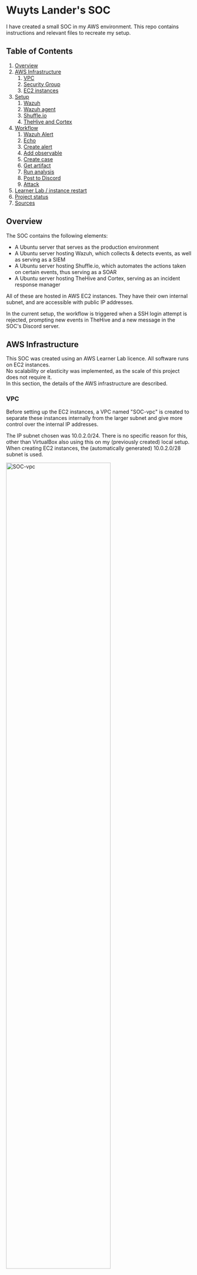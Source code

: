 # Wuyts Lander's SOC
I have created a small SOC in my AWS environment.
This repo contains instructions and relevant files to recreate my setup.

## Table of Contents
1. [Overview](#overview)
2. [AWS Infrastructure](#aws-infrastructure)
    1. [VPC](#vpc)
    2. [Security Group](#security-group)
    3. [EC2 instances](#ec2-instances)
3. [Setup](#setup)
    1. [Wazuh](#wazuh)
    2. [Wazuh agent](#wazuh-agent)
    3. [Shuffle.io](#shuffleio)
    4. [TheHive and Cortex](#thehive-and-cortex)
4. [Workflow](#workflow)
    1. [Wazuh Alert](#wazuh-alert)
    2. [Echo](#echo)
    3. [Create alert](#create-alert)
    4. [Add observable](#add-observable)
    5. [Create case](#create-case)
    6. [Get artifact](#get-artifact)
    7. [Run analysis](#run-analysis)
    8. [Post to Discord](#post-to-discord)
    9. [Attack](#attack)
5. [Learner Lab / instance restart](#learner-lab--instance-restart)
6. [Project status](#project-status)
7. [Sources](#sources)

## Overview

The SOC contains the following elements:
- A Ubuntu server that serves as the production environment
- A Ubuntu server hosting Wazuh, which collects & detects events, as well as serving as a SIEM
- A Ubuntu server hosting Shuffle.io, which automates the actions taken on certain events, thus serving as a SOAR
- A Ubuntu server hosting TheHive and Cortex, serving as an incident response manager

All of these are hosted in AWS EC2 instances.
They have their own internal subnet, and are accessible with public IP addresses. 

In the current setup, the workflow is triggered when a SSH login attempt is rejected,
prompting new events in TheHive and a new message in the SOC's Discord server.

## AWS Infrastructure

This SOC was created using an AWS Learner Lab licence. 
All software runs on EC2 instances.   
No scalability or elasticity was implemented, as the scale of this project does not require it.  
In this section, the details of the AWS infrastructure are described.

### VPC

Before setting up the EC2 instances, a VPC named "SOC-vpc" is created to separate these instances internally from the larger subnet
and give more control over the internal IP addresses.

The IP subnet chosen was 10.0.2.0/24. 
There is no specific reason for this, other than VirtualBox also using this on my (previously created) local setup.  
When creating EC2 instances, the (automatically generated) 10.0.2.0/28 subnet is used.

<img src="assets/AWS/VPC/SOC.png" alt="SOC-vpc" width="75%"/>

### Security Group

To centralize inbound/outbound port rules, a single Security Group was created for all four EC2 instances.  
In a larger production environment, every instance or group of instances would likely get assigned to a separate security group.  
However, for the scale of this project one group will suffice.

The configuration of this security group and its rules can be found in [AWS\SecurityGroup](AWS/SecurityGroup/).  
The CSV files found here can be imported into AWS.

The inbound rules for Wazuh were based on the [Wazuh documentation](https://documentation.wazuh.com/current/getting-started/architecture.html#required-ports)[^11].

<img src="assets/AWS/Security Group inbound rules.png" alt="inbound rules" width="75%"/>

### EC2 instances

| Name | OS | AMI | Instance type | Key pair | VPC | Subnet | Auto-assign public IP | Security group | Storage |
| --- | --- | --- | --- | --- | --- | --- | --- | --- | --- |
| Wazuh | Ubuntu Server 22.04 LTS | ami-0574da719dca65348 (64-bit (x86)) | t2.large | pckey.pem | [SOC-vpc](#vpc) | 10.0.2.0/28 | Enable | [SOC](#security-group) | 50 GB |
| Agent | Ubuntu Server 22.04 LTS | ami-0574da719dca65348 (64-bit (x86)) | t2.micro | pckey.pem | [SOC-vpc](#vpc) | 10.0.2.0/28 | Enable | [SOC](#security-group) | 8 GB |
| Shuffle.io | Ubuntu Server 22.04 LTS | ami-0574da719dca65348 (64-bit (x86)) | t2.medium | pckey.pem | [SOC-vpc](#vpc) | 10.0.2.0/28 | Enable | [SOC](#security-group) | 100 B |
| TheHive | Ubuntu Server 22.04 LTS | ami-0574da719dca65348 (64-bit (x86)) | t2.medium | pckey.pem | [SOC-vpc](#vpc) | 10.0.2.0/28 | Enable | [SOC](#security-group) | 50 GB |

The key pair "pckey.pem" was created to access these instances over SSH.  
To set the right permissions on the key, the following commands were executed:[^1]
```PowerShell
$path = "~\.ssh\pckey.pem"
# Reset to remove explict permissions
icacls.exe $path /reset
# Give current user explicit read-permission
icacls.exe $path /GRANT:R "$($env:USERNAME):(R)"
# Disable inheritance and remove inherited permissions
icacls.exe $path /inheritance:r
```

Public IP addresses are assigned dynamically on startup and thus change regularly.  
After the instances are created, the following (local) IP addresses were assigned:

| Name | local IPv4 address |
| -- | -- |
| Wazuh | 10.0.2.9 |
| Agent | 10.0.2.6 |
| Shuffle.io | 10.0.2.11 |
| TheHive | 10.0.2.14 |

## Setup

All instances had their timezone (manually) set with the following command:
```shell
sudo timedatectl set-timezone Europe/Brussels
```

### Wazuh
The Wazuh instance was created following the [installation assistant](https://documentation.wazuh.com/current/installation-guide/wazuh-indexer/installation-assistant.html).[^12]

#### Indexer

Download the Wazuh installation assistant and the configuration file:

```sh
curl -sO https://packages.wazuh.com/4.3/wazuh-install.sh
curl -sO https://packages.wazuh.com/4.3/config.yml
```

The configuration file 'config.yml' was edited to resemble the file in the [Wazuh directory](/Wazuh/~/config.yml).

Then, the Wazuh cluster key, certificates and passwords are generated with the following command:

```sh
bash wazuh-install.sh --generate-config-files
```

Next, the indexer nodes are installed.
```sh
curl -sO https://packages.wazuh.com/4.3/wazuh-install.sh
bash wazuh-install.sh --wazuh-indexer node-1
```

After this, the cluster is initialized.
```sh
bash wazuh-install.sh --start-cluster
```

To get the password belonging to the **admin**-user, use the following command:
```sh
tar -axf wazuh-install-files.tar wazuh-install-files/wazuh-passwords.txt -O | grep -P "\'admin\'" -A 1
```

To confirm the installation, use the following command, replacing <ADMIN_PASSWORD> with the password received in the command above.
Replace <WAZUH_INDEXER_IP> with the IP set in the config file, 10.0.2.9 in this case.
```sh
# Check the installation
curl -k -u admin:<ADMIN_PASSWORD> https://<WAZUH_INDEXER_IP>:9200
# Check if the cluster is working correctly
curl -k -u admin:<ADMIN_PASSWORD> https://<WAZUH_INDEXER_IP>:9200/_cat/nodes?v
```

The output should look like this:
```json
{
  "name" : "node-1",
  "cluster_name" : "wazuh-cluster",
  "cluster_uuid" : "cMeWTEWxQWeIPDaf1Wx4jw",
  "version" : {
    "number" : "7.10.2",
    "build_type" : "rpm",
    "build_hash" : "e505b10357c03ae8d26d675172402f2f2144ef0f",
    "build_date" : "2022-01-14T03:38:06.881862Z",
    "build_snapshot" : false,
    "lucene_version" : "8.10.1",
    "minimum_wire_compatibility_version" : "6.8.0",
    "minimum_index_compatibility_version" : "6.0.0-beta1"
  },
  "tagline" : "The OpenSearch Project: https://opensearch.org/"
}
```

#### Server

In the same directory as before, run:
```sh
bash wazuh-install.sh --wazuh-server wazuh-1
```

That's it! Easy, innit?

#### Dashboard

The dashboard is not really required for this SOC, but it gives a nice overview when troubleshooting.
It is installed with the following code:
```sh
bash wazuh-install.sh --wazuh-dashboard dashboard
```

You can now access the Wazuh dashboard at *https://<Wazuh instance public IP>* using the username "admin" and the password requested earlier.

### Wazuh agent

The Wazuh agent is a simple, lightweight Ubuntu server with the default Wazuh agent configuration applied.  
These instructions can be found using the [Wazuh Dashboard](#dashboard), and go as follows:
```sh
curl -so wazuh-agent-4.3.10.deb https://packages.wazuh.com/4.x/apt/pool/main/w/wazuh-agent/wazuh-agent_4.3.10-1_amd64.deb && sudo WAZUH_MANAGER='10.0.2.9' WAZUH_AGENT_GROUP='SOC' dpkg -i ./wazuh-agent-4.3.10.deb
sudo systemctl daemon-reload
sudo systemctl enable wazuh-agent
sudo systemctl start wazuh-agent
```

Assuming the IP is set to 10.0.2.9 and you created a group named SOC.  
The group is not necessary for this SOC, but could be used for other configurations.  
You can just add the agent to the default group if you wish.

### Shuffle.io

Shuffle.io was installed using the [official Shuffle documentation](https://shuffler.io/docs/configuration)[^2]
and a [video tutorial](https://youtu.be/YDUKZojg0vk)[^8].

First, install Docker and Docker-compose:
```sh
sudo snap install docker
```

Next, install Shuffle:
```sh
git clone https://github.com/frikky/Shuffle
cd Shuffle
docker-compose up -d
```

Ensure that the shuffle-database folder has the right owner/group:
```sh
sudo chown 1000:1000 -R shuffle-database
```

You can now log in to the Shuffle.io dashboard via *https://<Shuffle instance public IP>:3443*, using the username "admin" and password "admin".  
The creation of the actual workflow is explained in more detail in [Workflow](#workflow).

### TheHive and Cortex

Both TheHive and Cortex were installed on the same EC2 instance. All of the following commands were done with root user privileges.

#### TheHive

TheHive was installed following the [official documentation](https://docs.thehive-project.org/thehive/installation-and-configuration/installation/step-by-step-guide/)[^3]
and a [video tutorial](https://youtu.be/VqIuP0AOCBg)[^5].

First, Java is installed:
```sh
apt-get install -y openjdk-8-jre-headless
echo JAVA_HOME="/usr/lib/jvm/java-8-openjdk-amd64" >> /etc/environment
export JAVA_HOME="/usr/lib/jvm/java-8-openjdk-amd64"
```

Then, the Apache Cassandra database is installed:
```sh
curl -fsSL https://www.apache.org/dist/cassandra/KEYS | sudo apt-key add -
echo "deb http://www.apache.org/dist/cassandra/debian 311x main" | sudo tee -a /etc/apt/sources.list.d/cassandra.sources.list
sudo apt update
sudo apt install cassandra
```

Cassandra is configured with the following commands:
```sh
cqlsh localhost 9042
```

```console
cqlsh> UPDATE system.local SET cluster_name = 'thp' where key='local';
```

```sh
nodetool flush
```

The file /etc/cassandra/cassandra.yml is edited.  
The elements that were changed can be found in [cassandra.yml](/TheHive%20-%20Cortex/etc/cassandra/cassandra.yaml) on this repo.

Then, the service is restarted.

```sh
service cassandra restart
```

Now, TheHive can be installed:
```sh
curl https://raw.githubusercontent.com/TheHive-Project/TheHive/master/PGP-PUBLIC-KEY | sudo apt-key add -
echo 'deb https://deb.thehive-project.org release main' | sudo tee -a /etc/apt/sources.list.d/thehive-project.list
sudo apt-get update
sudo apt-get install thehive4
# Ensure the following directories exist and have the right (group) owner
chown -R thehive:thehive /opt/thp/thehive/files
chown thehive:thehive -R /opt/thp/thehive/index
```

Then, the file /etc/thehive/application.conf must be edited.  
An example for this can be found in [application.conf](/TheHive%20-%20Cortex/etc/thehive/application.conf) on this repo.

Then, the service can be started:
```sh
service thehive start
```

The TheHive dashboard is now accessible at *http://<TheHive instance public IP>:9000*, using the username "admin@thehive.local" and password "secret".  
Next, create a new organization and a org-admin user in this organization.  
In this SOC, an organization named "SOC" was created with org-admin user "data@soc.com".  
Create a password for this user and generate an API key. Be sure to save these somewhere for later.


<img src="assets/TheHive - Cortex/TheHive organization.png" alt="TheHive organization" width="75%"/>

#### Cortex

Cortex was installed following the [GitHub install guide](https://github.com/TheHive-Project/CortexDocs/blob/master/installation/install-guide.md)[^4]
and a [video tutorial](https://www.youtube.com/watch?v=qz6xtINwK3I)[^6]. 

First, ElasticSearch must be installed. For this, the [Wazuh documentation](https://documentation.wazuh.com/current/deployment-options/elastic-stack/all-in-one-deployment/index.html#adding-the-elastic-stack-repository) was followed.[^10]

```sh
curl -s https://artifacts.elastic.co/GPG-KEY-elasticsearch | gpg --no-default-keyring --keyring gnupg-ring:/usr/share/keyrings/elasticsearch.gpg --import && chmod 644 /usr/share/keyrings/elasticsearch.gpg
echo "deb [signed-by=/usr/share/keyrings/elasticsearch.gpg] https://artifacts.elastic.co/packages/7.x/apt stable main" | tee /etc/apt/sources.list.d/elastic-7.x.list
apt-get update
apt-get install elasticsearch=7.17.6
curl -so /etc/elasticsearch/elasticsearch.yml https://packages.wazuh.com/4.3/tpl/elastic-basic/elasticsearch_all_in_one.yml
```

The file /etc/elasticsearch/elasticsearch.yml was modified to allow it to correctly integrate with our SOC.
The code that was added to the end can be found in the [elasticsearch.yml](/TheHive%20-%20Cortex/etc/elasticsearch/elasticsearch.yml) file on this repo.

After this, the service can be started:
```sh
service elasticsearch start
```

After this, Cortex can be installed using the [GitHub DEB instructions](https://github.com/TheHive-Project/CortexDocs/blob/master/installation/install-guide.md#deb)[^4]:
```sh
curl https://raw.githubusercontent.com/TheHive-Project/TheHive/master/PGP-PUBLIC-KEY | sudo apt-key add -
echo 'deb https://deb.thehive-project.org release main' | sudo tee -a /etc/apt/sources.list.d/thehive-project.list
sudo apt-get update
apt install cortex
```

The configuration in /etc/cortex/application.conf must be changed according to the example [application.conf](/TheHive%20-%20Cortex/etc/cortex/application.conf) file on this repo.  
Additionally, the correct secret key must be added to the Cortex application file:
```sh
sudo mkdir /etc/cortex
(cat << _EOF_
# Secret key
# ~~~~~
# The secret key is used to secure cryptographics functions.
# If you deploy your application to several instances be sure to use the same key!
play.http.secret.key="$(cat /dev/urandom | tr -dc 'a-zA-Z0-9' | fold -w 64 | head -n 1)"
_EOF_
) | sudo tee -a /etc/cortex/application.conf
```

Now, the service can be started:
```sh
service cortex start
```

The Cortex dashboard is now accessible at *http://<TheHive instance public IP>:9001*, using the username "admin" and password "admin".  
Here, click on "Update Database". If prompted, create an admin account and log in.  
Next, create a new organization and a org-admin user in this organization.  
In this SOC, an organization named "SOC" was created with org-admin user "data.cortex@soc.com".  
A user named "api" was also created to handle Shuffle.io api requests later.
Create a password for this user and generate an API key. Be sure to save these somewhere for later.

<img src="assets/TheHive - Cortex/Cortex organization.png" alt="Cortex organization" width="75%"/>

After this, Analyzers and Responders must be added to Cortex to increase functionality.  
This will be done using the [GitHub installation guide](https://github.com/TheHive-Project/CortexDocs/blob/master/installation/install-guide.md#installation).[^4]  

First, the correct packages must be installed:
```sh
cd /opt/cortex/
git clone https://github.com/TheHive-Project/Cortex-Analyzers
sudo apt-get install -y --no-install-recommends python-pip python2.7-dev python3-pip python3-dev ssdeep libfuzzy-dev libfuzzy2 libimage-exiftool-perl libmagic1 build-essential git libssl-dev
sudo pip install -U pip setuptools && sudo pip3 install -U pip setuptools && sudo pip2 install -U pip setuptools
```

Beware, this might not always work properly. If certain services and commands fail later, it might be required to go back and install some of these packages separately. Particularly the python2 and python3 packages can fail at times.

Then, All the requirements in the repo must be installed:
```sh
for I in $(find Cortex-Analyzers -name 'requirements.txt'); do sudo -H pip2 install -r $I; done && \
for I in $(find Cortex-Analyzers -name 'requirements.txt'); do sudo -H pip3 install -r $I || true; done
```

Restart the Cortex and ElasticSearch services and navigate to the Cortex Dashboard.

Go to Organization > Analyzers and add the desired analyzers.  
For this SOC, the following analyzers were [enabled](#project-status):
- AbuseIPDB
- MaxMind GeoIP
- Shodan
- Talos
- Virustotal

<img src="assets/TheHive - Cortex/Cortex analyzers.png" alt="Cortex analyzers" width="75%"/>

#### TheHive and Cortex integration

After this, Cortex needs to be integrated with TheHive.  
For this, Taylor Walton's [video tutorial](https://www.youtube.com/watch?v=lzsTSDJhAOw) was used.[^7]
The "api" user created earlier will be used.  
Copy the API key belonging to this user and add it to /etc/thehive/application.conf.  
For the configuration, see the last code block in the [application.conf](/TheHive%20-%20Cortex/etc/thehive/application.conf) file in this repo.  
After this, restart the TheHive service. Now, it should be possible to run Cortex analyses on TheHive observables.

It is also advised to upload some templates, as shown in the video tutorial at [8:28](https://youtu.be/lzsTSDJhAOw?t=508).[^7]

## Workflow

The concept of this SOC was inspired by [Taylor Walton's video on combinging Shuffle, Wazuh, TheHive and Cortex](https://www.youtube.com/watch?v=FBISHA7V15c).[^9]  
On the Shuffle.io dashboard, a new workflow named "SOC" was created.  
The full configuration of this workflow can be found in [/Shuffle/Shuffle.io.workflow.json](/Shuffle/Shuffle.io.workflow.json),  
which can be easily imported into Shuffle via the dashboard.

<img src="assets/Shuffle/Workflow.png" alt="Shuffle Workflow" width="75%"/>

### Wazuh Alert

The workflow starts when Wazuh detects an appropriate event. 
This event is then sent to Shuffle through a webhook.

On the Shuffle Workflow, create a Webhook Trigger and name it "Wazuh Alert".
Copy the webhook URI and go to the Wazuh instance.  
In /var/ossec/etc/ossec.conf, add an integration code block.  
An example of this can be found in the [ossec.conf](/Wazuh/var/ossec/etc/ossec.conf) file in this repo.  
The selected rule ID, **5762**, triggers when an SSH connection is refused.

The scripts required for the webhook to function can be downloaded with the following code:
```sh
cd /var/ossec/integrations
curl -sO https://github.com/Shuffle/Shuffle/blob/main/functions/extensions/wazuh/custom-shuffle
curl -sO https://github.com/Shuffle/Shuffle/blob/main/functions/extensions/wazuh/custom-shuffle.py
chown root:wazuh custom-shuffle*
chmod 750 custom-shuffle*
```
The content of these files does not need to be changed.

Lastly, restart the Wazuh service.  
You can check if the communication is working with the logfile:
```sh
systemctl restart wazuh-manager
tail -f /var/ossec/logs/integrations.log
```

### Echo

The Wazuh Alert connects to a simple Shuffle Tool named "Echo" which repeats the alert data.  
This is used by later apps for easier reference.

### Create alert

Now, a TheHive app (1.1.3) will be used to show these alerts on the TheHive dashboard.  
First, create an authentication setting for TheHive.
- Name: Auth for thehive
- apikey: <the organization's user's API key>
- url: http://<the TheHive instance's **local** IP address>:9000/ (ex: http://10.0.2.14:9000/)
- organization: <the organizaion to which the API key user belongs> (ex: SOC)

The sourceref must be unique, so the id timestamp is used. 
The title is the (attacking) source IP address and the rule that triggered the alert.

### Add observable

We want to use the source IP address for analysis, so it must be added as an observable.  
The next TheHive app adds an alert artifact to the alert, namely the source IP of the SSH request.

### Create case

To properly analyse these observables, a case must be created in TheHive.  
Normally, you'd execute this using another TheHive app, but this gives an authorization error.  
Luckily, this is also possible with a simple HTTP curl request.
The following statement is used:
```
curl -XPOST -H 'Authorization: Bearer <API key>' http://10.0.2.14:9000/api/alert/$Create_alert.id/createCase
```

### Get artifact

After this, we want to retrieve the observable again for the Cortex analysis.  
For this, another TheHive app is used to get the case artifacts based on the ID sent with the Create Case app.

### Run analysis

Now, the workflow splits to three analyzer jobs, once again TheHive apps.  
The Cortex ID is based on your cortex configuration and can be found by going to your TheHive dashboard and selecting "About" in the upper right corner.

<img src="assets/TheHive - Cortex/Cortex ID.png" alt="Cortex ID" width="75%"/>

The Analyzer ID can be found in the Cortex dashboard on the Analyzers tab (ex: AbuseIPDB_1_0).  
Using the earlier retrieved artifact, an analysis is run for AbuseIP, GeoIP and Shodan.  
Do note that Shodan only gives a report summary if the IP is found. If not, it will not show up on the dashboard.

### Post to Discord

Lastly, to make sure our busy analyst notices the alert, a post is made to the SOC's Discord server via a Webhook.  
The message is formatted to show the source IP, triggered rule and the actual trigger in more detail.

In the URL section, the urls "https://discord.com" or "https://discord.com" can be used. 
In the Webhook URL section, the URL part **after** "/api/webhooks/" should be put in.

The chosen message format is:
```
WAZUH Alert:
```
Source IP: $echo.all_fields.data.srcip \n
Rule: $echo.title \n
Detail: $echo.text
```
```

### Attack

The trigger is started at a refused SSH login attempt.  
Because of the nature of AWS, credential-based SSH connections are blocked by default.  
Therefore, it is best to create a "fake" key by copying your ssh key and changing a few lines of code.  
Do note that this needs to be done with a bit of care;  
Too many modifications and the key will be refused as a bad key.  
Too little modifications and the key will just be accepted (I know, crazy right?).
Then, you can attempt to access the instance with the following command:

```PowerShell
ssh -i "<path to fake SSH key>" ubuntu@ec2-<agent IP with - instead of .>.compute-1.amazonaws.com
```

[Video Demo](https://youtu.be/IM6t_1suqWU).

## Learner Lab / instance restart

When the instances are stopped and restarted, the public IP address changes.  
This happens when the learner lab restarts.  
In this case, the following actions need to be taken:  

The **Shuffle.io webhook** URL needs to be replaced in the Wazuh configuration:
- Go to the *Shuffle webapp*, select the webhook and copy the URL
- Go to the *Wazuh instance* and replace the URL in the integration section of /var/ossec/etc/ossec.conf
- Restart the Wazuh manager
```sh
sudo nano /var/ossec/etc/ossec.conf
sudo systemctl restart wazuh-manager
```

The following **services** must be started on the *TheHive instance*:
- thehive
- elasticsearch
- cortex
```sh
sudo service thehive start
sudo service cortex start
sudo service elasticsearch start
```

## Project status

The VirusTotal and Talos analysises on Cortex do work, but does not return a report summary, which means it does not "tag" the event in TheHive. Because of this, VirusTotal and Talos are not used in the workflow.

## Sources
[^1]: Randhawa, J. (2018-06-29). *Set permission of file equivalent to chmod 400 on Windows*. Retrieved from gist.github.com: https://gist.github.com/jaskiratr/cfacb332bfdff2f63f535db7efb6df93

[^2]: Shuffle AS. (n.d.). *Configure Shuffle*. Retrieved from shuffler.io: https://shuffler.io/docs/configuration

[^3]: TheHive Project. (2021-06-02). *Step-by-Step guide*. Retrieved from docs.thehive-project.org: https://docs.thehive-project.org/thehive/installation-and-configuration/installation/step-by-step-guide/

[^4]: TheHive Project. (2022-07-07). *Installation Guide*. Retrieved from github.com: https://github.com/TheHive-Project/CortexDocs/blob/master/installation/install-guide.md

[^5]: Walton, T. (2021-06-25). *TheHive - Build Your Own Security Operations Center (SOC)*. Retrieved from youtube.com: https://www.youtube.com/watch?v=VqIuP0AOCBg

[^6]: Walton, T. (2021-07-27). *CORTEX - Analyze Observables (IPs, domains, etc.) at Scale! - Build Your Own Intelligence Platform!*. Retrieved from youtube.com: https://www.youtube.com/watch?v=qz6xtINwK3I

[^7]: Walton, T. (2021-07-29). *TheHive and Cortex Integration - Add Intelligence to Your SOC!*. Retrieved from youtube.com: https://www.youtube.com/watch?v=lzsTSDJhAOw

[^8]: Walton, T. (2021-11-28). *Host Your Own SOAR - Shuffle Install*. Retrieved from youtube.com: https://www.youtube.com/watch?v=YDUKZojg0vk

[^9]: Walton, T. (2021-12-13). *Shuffle + Wazuh + TheHIVE + Cortex = Automation Bliss*. Retrieved from youtube.com: https://www.youtube.com/watch?v=FBISHA7V15c

[^10]: Wazuh Inc. (n.d.). *All-in-one deployment*. Retrieved from documentation.wazuh.com: https://documentation.wazuh.com/current/deployment-options/elastic-stack/all-in-one-deployment/index.html#adding-the-elastic-stack-repository

[^11]: Wazuh Inc. (n.d.). *Architecture*. Retrieved from documentation.wazuh.com: https://documentation.wazuh.com/current/getting-started/architecture.html#required-ports

[^12]: Wazuh Inc. (n.d.). *Wazuh indexer*. Retrieved from documentation.wazuh.com: https://documentation.wazuh.com/current/installation-guide/wazuh-indexer/index.html
